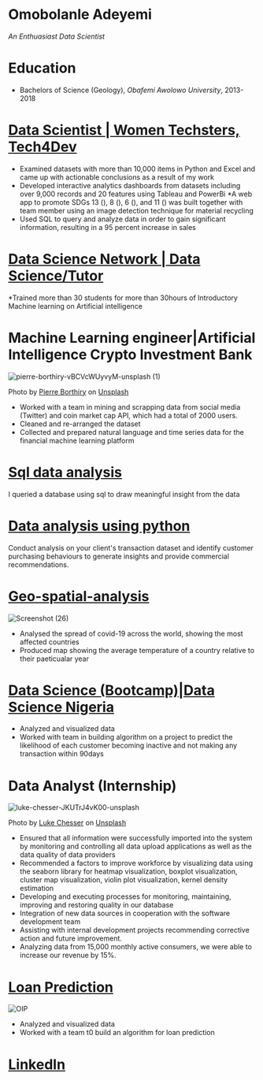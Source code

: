 # Omobolanle Adeyemi
*An Enthuasiast Data Scientist*

# Education
* Bachelors of Science (Geology), *Obafemi Awolowo University*, 2013-2018

# [Data Scientist | Women Techsters, Tech4Dev](https://github.com/Women-Techsters-Fellowship-2021/FinalProject-Group7-Phoenix-Frontend/tree/master/e-cycle)

* Examined datasets with more than 10,000 items in Python and Excel and came up with 
actionable conclusions as a result of my work
* Developed interactive analytics dashboards from datasets including over 9,000 records and 20 
features using Tableau and PowerBi
*A web app to promote SDGs 13 (), 8 (), 6 (), and 11 () was built together with team member 
using an image detection technique for material recycling
* Used SQL to query and analyze data in order to gain significant information, resulting in a 95 
percent increase in sales

# [Data Science Network | Data Science/Tutor](https://drive.google.com/file/d/1ooewwzLwj56f_1rwXhS9v3jIrLkmOt6b/view?usp=sharing)

*Trained more than 30 students for more than 30hours of Introductory Machine learning on Artificial intelligence


# Machine Learning engineer|Artificial Intelligence Crypto Investment Bank

![pierre-borthiry-vBCVcWUyvyM-unsplash (1)](https://user-images.githubusercontent.com/54512262/128442257-8e90a50b-1762-415e-8ad7-75784752c16f.jpg)

Photo by <a href="https://unsplash.com/@peiobty?utm_source=unsplash&utm_medium=referral&utm_content=creditCopyText">Pierre Borthiry</a> on <a href="https://unsplash.com/s/photos/bitcoin?utm_source=unsplash&utm_medium=referral&utm_content=creditCopyText">Unsplash</a>

* Worked with a team in mining and scrapping data from social media (Twitter) and coin market cap API, which had a total of 2000 users.
* Cleaned and re-arranged the dataset
* Collected and prepared natural language and time series data for the financial machine learning platform


# [Sql data analysis](https://github.com/Bolanle-kani/Sql-data-analysis)
I queried a database using sql to draw meaningful insight from the data

# [Data analysis using python](https://github.com/Bolanle-kani/Quantium-Data-Analysis)
Conduct analysis on your client's transaction dataset and identify customer purchasing behaviours to generate insights and provide commercial recommendations.

# [Geo-spatial-analysis](https://github.com/Bolanle-kani/Geo-spatial-analysis)

![Screenshot (26)](https://user-images.githubusercontent.com/54512262/128443866-237603ef-65c7-482e-af2a-1f40114809b9.png)

* Analysed the spread of covid-19 across the world, showing the most affected countries
* Produced map showing the average temperature of a country relative to their paeticualar year

# [Data Science (Bootcamp)|Data Science Nigeria](https://github.com/Bolanle-kani/Customer-s-inactive-prediction)
* Analyzed and visualized data
* Worked with team in building algorithm on a project to predict the likelihood of each customer becoming 
inactive and not making any transaction within 90days

# Data Analyst (Internship)

![luke-chesser-JKUTrJ4vK00-unsplash](https://user-images.githubusercontent.com/54512262/128443560-93fb2929-d26c-45e5-8a7f-d7229f7f28d0.jpg)


Photo by <a href="https://unsplash.com/@lukechesser?utm_source=unsplash&utm_medium=referral&utm_content=creditCopyText">Luke Chesser</a> on <a href="https://unsplash.com/s/photos/google-data?utm_source=unsplash&utm_medium=referral&utm_content=creditCopyText">Unsplash</a>
  
* Ensured that all information were successfully imported into the system by monitoring and controlling all data 
upload applications as well as the data quality of data providers
* Recommended a factors to improve workforce by visualizing data using the seaborn library 
for heatmap visualization, boxplot visualization, cluster map visualization, violin plot 
visualization, kernel density estimation 
* Developing and executing processes for monitoring, maintaining, improving and restoring quality in our 
database
* Integration of new data sources in cooperation with the software development team
* Assisting with internal development projects recommending corrective action and future improvement.
*  Analyzing data from 15,000 monthly active consumers, we were able to increase our revenue 
by 15%.


# [Loan Prediction](https://github.com/Women-Techsters-Fellowship-2021/Loan-Prediction-Model)

![OIP](https://user-images.githubusercontent.com/54512262/128442719-96610bf7-1c80-49ba-9ae7-d78e5f7f0885.jpg)

* Analyzed and visualized data
* Worked with a team t0 build an algorithm for loan prediction


# [Linkedln](linkedin.com/in/bolanle-adeyemi-205a20153)
